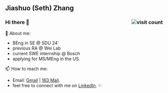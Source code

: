 ## Jiashuo (Seth) Zhang                                       
### Hi there 👋   <img src="https://komarev.com/ghpvc/?username=sethzhangjs" alt="visit count" align="right" />

<!--
**sethzhangjs/sethzhangjs** is a ✨ _special_ ✨ repository because its `README.md` (this file) appears on your GitHub profile.

Here are some ideas to get you started:

- 🔭 I’m currently working on ...
- 🌱 I’m currently learning ...
- 👯 I’m looking to collaborate on ...
- 🤔 I’m looking for help with ...
- 💬 Ask me about ...
- 📫 How to reach me: ...
- 😄 Pronouns: ...
- ⚡ Fun fact: ...
-->

💬 About me:
- BEng in SE @ SDU 24' 
- previous RA @ Wei Lab
- current SWE internship @ Bosch
- applying for MS/MEng in the US.

📫 How to reach me: 
- Email: [Gmail](mailto:sethzhangjs@gmail.com) | [163 Mail](mailto:sethzhangjs@163.com). 
- feel free to connect with me on [LinkedIn](https://www.linkedin.com/in/sethzhangjs). ✨



